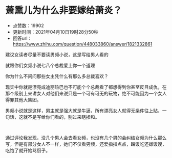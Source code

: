 # 萧熏儿为什么非要嫁给萧炎？
- 点赞数：19902
- 更新时间：2021年04月10日19时28分50秒
- 回答url：https://www.zhihu.com/question/448033860/answer/1821332861
<body>
 <p data-pid="GkniDSFb">建议女读者尽量不要读男频小说，这是写给男人看的</p>
 <p data-pid="_UmCdpnw">就跟你们女频小说七八个总裁爱上你一个道理</p>
 <p data-pid="73D22QFO">你为什么不问问那些女主凭什么有那么多总裁喜欢？</p>
 <p data-pid="yNTMB1xA">现实中你就是漂亮成迪丽热巴也不可能个个总裁看了都想得到你甚至反目成仇，在那个级别上来讲女人对他们来说只是一个可有可无的玩物，绝不可能因为一个女人得罪其他大集团。</p>
 <p data-pid="FX2Lqnca">男频小说就是这样，男主就是强大就是牛逼，所有漂亮女人就得无条件往上贴，一句话，这就不是写给你们看的，别过来瞎掺和。</p>
 <p class="ztext-empty-paragraph"><br></p>
 <p data-pid="umUB34Pe">通过评论我发现，没几个男人会去看女频，也没有几个男的会纠结女频为什么那么写，但是有部分女人不一样，她们不仅看男频，还爱指指点点，蹭饭吃还嫌饭馊，吃饱了就开始骂厨子。</p>
</body>